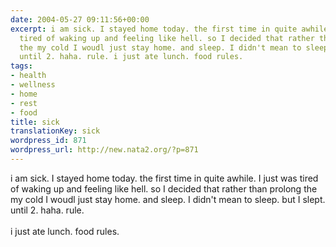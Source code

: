 ```yaml
---
date: 2004-05-27 09:11:56+00:00
excerpt: i am sick. I stayed home today. the first time in quite awhile. I just was
  tired of waking up and feeling like hell. so I decided that rather than prolong
  the my cold I woudl just stay home. and sleep. I didn't mean to sleep. but I slept.
  until 2. haha. rule. i just ate lunch. food rules.
tags:
- health
- wellness
- home
- rest
- food
title: sick
translationKey: sick
wordpress_id: 871
wordpress_url: http://new.nata2.org/?p=871
---
```


i am sick. I stayed home today. the first time in quite awhile. I just was tired of waking up and feeling like hell. so I decided that rather than prolong the my cold I woudl just stay home. and sleep. I didn't mean to sleep. but I slept. until 2. haha. rule. <br/><br/>i just ate lunch. food rules.